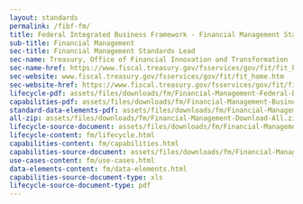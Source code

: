 ```yaml
---
layout: standards
permalink: /fibf-fm/
title: Federal Integrated Business Framework - Financial Management Standards
sub-title: Financial Management
sec-title: Financial Management Standards Lead
sec-name: Treasury, Office of Financial Innovation and Transformation
sec-name-href: https://www.fiscal.treasury.gov/fsservices/gov/fit/fit_home.htm
sec-website: www.fiscal.treasury.gov/fsservices/gov/fit/fit_home.htm
sec-website-href: https://www.fiscal.treasury.gov/fsservices/gov/fit/fit_home.htm
lifecycle-pdf: assets/files/downloads/fm/Financial-Management-Federal-Business-Lifecycle.pdf
capabilities-pdf: assets/files/downloads/fm/Financial-Management-Business-Capabilities.xlsx
standard-data-elements-pdf: assets/files/downloads/fm/Financial-Management-Standard-Data-Elements.xlsx
all-zip: assets/files/downloads/fm/Financial-Management-Download-All.zip
lifecycle-source-document: assets/files/downloads/fm/Financial-Management-Federal-Business-Lifecycle.pdf
lifecycle-content: fm/lifecycle.html
capabilities-content: fm/capabilities.html
capabilities-source-document: assets/files/downloads/fm/Financial-Management-Business-Capabilities.xlsx
use-cases-content: fm/use-cases.html
data-elements-content: fm/data-elements.html
capabilities-source-document-type: xls
lifecycle-source-document-type: pdf
---
```


